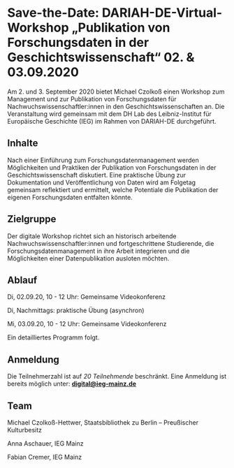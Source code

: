 # Save-the-Date: DARIAH-DE-Virtual-Workshop „Publikation von Forschungsdaten in der Geschichtswissenschaft“ 02. & 03.09.2020

Am 2. und 3. September 2020 bietet Michael Czolkoß einen Workshop zum Management und zur Publikation von Forschungsdaten für Nachwuchswissenschaftler:innen in den Geschichtswissenschaften an. Die Veranstaltung wird gemeinsam mit dem DH Lab des Leibniz-Institut für Europäische Geschichte (IEG) im Rahmen von DARIAH-DE durchgeführt.

## Inhalte
Nach einer Einführung zum Forschungsdatenmanagement werden Möglichkeiten und Praktiken der Publikation von Forschungsdaten in der Geschichtswissenschaft diskutiert. Eine praktische Übung zur Dokumentation und Veröffentlichung von Daten wird am Folgetag gemeinsam reflektiert und ermittelt, welche Potentiale die Publikation der eigenen Forschungsdaten entfalten könnte.

## Zielgruppe
Der digitale Workshop richtet sich an historisch arbeitende Nachwuchswissenschaftler:innen und fortgeschrittene Studierende, die
Forschungsdatenmanagement in ihre Arbeit integrieren und die Möglichkeiten einer Datenpublikation ausloten möchten.

## Ablauf
<p>Di, 02.09.20, 10 - 12 Uhr: Gemeinsame Videokonferenz </p>
<p>Di, Nachmittags: praktische Übung (asynchron) </p>
<p>Mi, 03.09.20, 10 - 12 Uhr: Gemeinsame Videokonferenz </p>

Ein detailliertes Programm folgt.

## Anmeldung
Die Teilnehmerzahl ist auf *20 Teilnehmende* beschränkt.
Eine Anmeldung ist bereits möglich unter: **digital@ieg-mainz.de**

## Team
<p>Michael Czolkoß-Hettwer, Staatsbibliothek zu Berlin – Preußischer Kulturbesitz </p>
<p>Anna Aschauer, IEG Mainz </p>
<p>Fabian Cremer, IEG Mainz </p>
